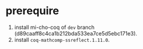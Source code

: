 # prerequire

1. install mi-cho-coq of `dev` branch (d89caaff8c4ca1b212bda533ea7ce5d5ebc171e3).
2. install `coq-mathcomp-ssreflect.1.11.0`.
